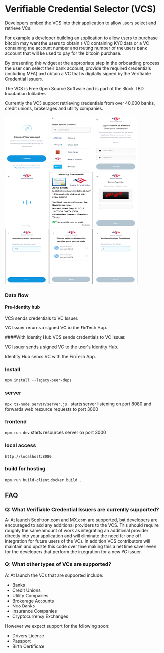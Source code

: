 # Verifiable Credential Selector (VCS)

Developers embed the VCS into their application to allow users select and retrieve VCs. 

For example a developer building an application to allow users to purchase bitcoin may want the users to obtain a VC containing KYC data or a VC containing the account number and routing number of the users bank account that will be used to pay for the bitcoin purchase.

By presenting this widget at the appropriate step in the onboarding process the user can select their bank account, provide the required credentials (including MFA) and obtain a VC that is digitally signed by the Verifiable Credential Issuers.

The VCS is Free Open Source Software and is part of the Block TBD Incubation Initiative.

Currently the VCS support retrieving credentials from over 40,000 banks, credit unions, brokerages and utility companies. 
<p float="left">
  <img src="screenshots/0.png" width="140" height="180" />
  <img src="screenshots/1.png" width="140" height="180" />
  <img src="screenshots/2.png" width="140" height="180" />
  <img src="screenshots/6.png" width="140" height="180" />
  <img src="screenshots/vc_id.png" width="140" height="180" />
  <img src="screenshots/3.png" width="140" height="180" />
  <img src="screenshots/4.png" width="140" height="180" />
  <img src="screenshots/5.png" width="140" height="180" />
  <img src="screenshots/7.png" width="140" height="180" />
</p>

### Data flow

#### Pre-Identity hub 

VCS sends credentials to VC Issuer.

VC Issuer returns a signed VC to the FinTech App.

####With Identity Hub 
VCS sends credentials to VC Issuer.

VC Issuer sends a signed VC to the user's Identity Hub.

Identity Hub sends VC with the FinTech App.



### Install
`npm install --legacy-peer-deps`

### server
`npx ts-node server/server.js ` starts server listening on port 8080 and forwards web resource requests to port 3000

### frontend
`npm run dev` starts resources server on port 3000

### local access
`http://localhost:8080`

### build for hosting
`npm run build-client`
`docker build .`

## FAQ

### Q: What Verifiable Credential Issuers are currently supported?
A: At launch Sophtron.com and MX.com are supported, but developers are encouraged to add any additional providers to the VCS. This should require roughly the same amount of work as integrating an additional provider directly into your application and will eliminate the need for one off integration for future users of the VCs. In addition VCS contributors will maintain and update this code over time making this a net time saver even for the developers that perform the integration for a new
VC issuer.

### Q: What other types of VCs are supported?
A: At launch the VCs that are supported include:
- Banks
- Credit Unions
- Utility Companies
- Brokerage Accounts
- Neo Banks 
- Insurance Companies
- Cryptocurrency Exchanges

However we expect support for the following soon:
- Drivers License
- Passport
- Birth Certificate
